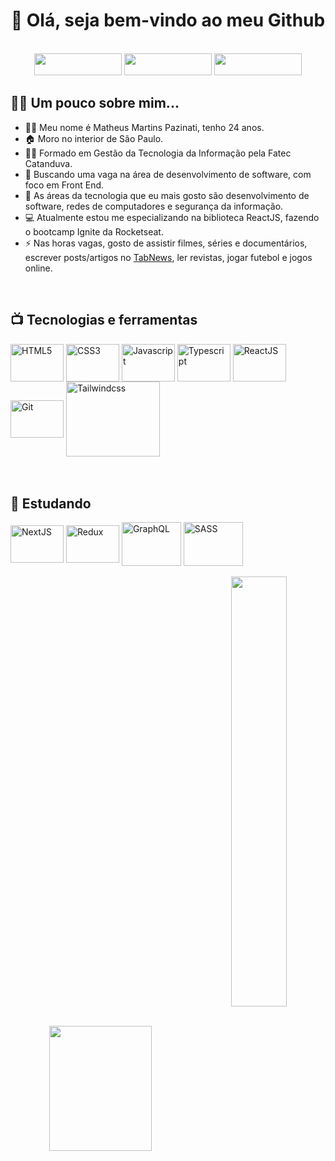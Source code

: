 <h1 align="center">👋 Olá, seja bem-vindo ao meu Github</h1>
<br>
<div align="center">
  <a href="mailto:matheuspazinati@gmail.com" target="_blank"> <img src="https://img.shields.io/badge/Gmail-D14836?style=for-the-badge&logo=gmail&logoColor=white" width="140" height="35"></a>  
  <a href="https://www.linkedin.com/in/matheus-pazinati-287925197/" target="_blank"><img src="https://img.shields.io/badge/LinkedIn-0077B5?style=for-the-badge&logo=linkedin&logoColor=white" width="140" height="35"></a>
  <a href="https://discord.gg/sAG8Wc9nEH"><img src="https://img.shields.io/badge/Discord-7289DA?style=for-the-badge&logo=discord&logoColor=white" width="140" height="35"></a>
 </div>
<h2>👨‍💻 Um pouco sobre mim...</h2>
<ul>
  <li>🧙‍♂️ Meu nome é Matheus Martins Pazinati, tenho 24 anos.
  <li>🏠 Moro no interior de São Paulo.
  <li>👨‍🎓 Formado em Gestão da Tecnologia da Informação pela Fatec Catanduva.
  <li>💼 Buscando uma vaga na área de desenvolvimento de software, com foco em Front End.
  <li>📖 As áreas da tecnologia que eu mais gosto são desenvolvimento de software, redes de computadores e segurança da informação.
  <li>💻 Atualmente estou me especializando na biblioteca ReactJS, fazendo o bootcamp Ignite da Rocketseat.
  <li>⚡ Nas horas vagas, gosto de assistir filmes, séries e documentários, escrever posts/artigos no <a href="https://www.tabnews.com.br/matheuspazinati" target="_blank">TabNews</a>, ler revistas, jogar futebol e jogos online.
</ul>
<br>
<h2>📺 Tecnologias e ferramentas</h2>
<div>
  <div>
    <img src="https://cdn.jsdelivr.net/gh/devicons/devicon/icons/html5/html5-original.svg" height="60" width="85" align="center" title= "HTML5" />
    <img src="https://cdn.jsdelivr.net/gh/devicons/devicon/icons/css3/css3-original.svg" height="60" width="85" align="center" title= "CSS3">
    <img src="https://cdn.jsdelivr.net/gh/devicons/devicon/icons/javascript/javascript-original.svg" height="60" width="85" align="center" title= "Javascript" />
    <img src="https://cdn.jsdelivr.net/gh/devicons/devicon/icons/typescript/typescript-original.svg" height="60" width="85" align="center" title= "Typescript"/>
    <img src="https://cdn.jsdelivr.net/gh/devicons/devicon/icons/react/react-original-wordmark.svg" height="60" width="85" align="center" title= "ReactJS"/>
    <img src="https://cdn.jsdelivr.net/gh/devicons/devicon/icons/git/git-original.svg" height="60" width="85" align="center" title= "Git" /> 
    <img src="https://cdn.jsdelivr.net/gh/devicons/devicon/icons/tailwindcss/tailwindcss-original-wordmark.svg" width="150" height="120" align="center" title= "Tailwindcss" />
  </div>
  <br>
  <br>
  <div>
    <h2>📖 Estudando</h2>
    <img src="https://cdn.jsdelivr.net/gh/devicons/devicon/icons/nextjs/nextjs-line.svg" height="60" width="85" align="center" title="NextJS" />  
    <img src="https://cdn.jsdelivr.net/gh/devicons/devicon/icons/redux/redux-original.svg" height="60" width="85" align="center" title="Redux" />
    <img src="https://cdn.jsdelivr.net/gh/devicons/devicon/icons/graphql/graphql-plain-wordmark.svg" height="70" width="95" align="center" title="GraphQL" />
    <img src="https://cdn.jsdelivr.net/gh/devicons/devicon/icons/sass/sass-original.svg" height="70" width="95" align="center" title="SASS" />      
  </div>
 </div>
 <br>
<div align="center">
  <img src="https://github-readme-stats.vercel.app/api?username=Matheus-Pazinati&show_icons=true&count_private=true&theme=merko" height="200" width="57%"    align="center">
  <img src="https://media.giphy.com/media/gjrYDwbjnK8x36xZIO/giphy.gif" width="42%" align="center">
</div>

